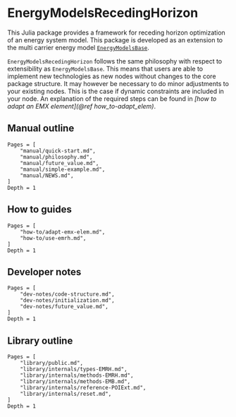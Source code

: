 # EnergyModelsRecedingHorizon

This Julia package provides a framework for receding horizon optimization of an energy system model.
This package is developed as an extension to the multi carrier energy model [`EnergyModelsBase`](https://energymodelsx.github.io/EnergyModelsBase.jl/).

`EnergyModelsRecedingHorizon` follows the same philosophy with respect to extensibility as `EnergyModelsBase`.
This means that users are able to implement new technologies as new nodes without changes to the core package structure.
It may however be necessary to do minor adjustments to your existing nodes.
This is the case if dynamic constraints are included in your node.
An explanation of the required steps can be found in *[how to adapt an EMX element](@ref how_to-adapt_elem)*.

## Manual outline

```@contents
Pages = [
    "manual/quick-start.md",
    "manual/philosophy.md",
    "manual/future_value.md",
    "manual/simple-example.md",
    "manual/NEWS.md",
]
Depth = 1
```

## How to guides

```@contents
Pages = [
    "how-to/adapt-emx-elem.md",
    "how-to/use-emrh.md",
]
Depth = 1
```

## Developer notes

```@contents
Pages = [
    "dev-notes/code-structure.md",
    "dev-notes/initialization.md",
    "dev-notes/future_value.md",
]
Depth = 1
```

## Library outline

```@contents
Pages = [
    "library/public.md",
    "library/internals/types-EMRH.md",
    "library/internals/methods-EMRH.md",
    "library/internals/methods-EMB.md",
    "library/internals/reference-POIExt.md",
    "library/internals/reset.md",
]
Depth = 1
```
